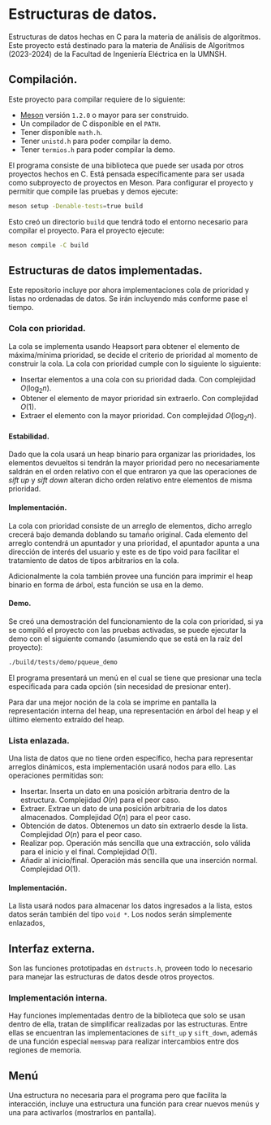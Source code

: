 # Estructuras de datos.
Estructuras de datos hechas en C para la materia de análisis de algoritmos.
Este proyecto está destinado para la materia de Análisis de Algoritmos
(2023-2024) de la Facultad de Ingeniería Eléctrica en la UMNSH.

## Compilación.
Este proyecto para compilar requiere de lo siguiente:
- [Meson](https://mesonbuild.com/) versión `1.2.0` o mayor para ser
construido.
- Un compilador de C disponible en el `PATH`.
- Tener disponible `math.h`.
- Tener `unistd.h` para poder compilar la demo.
- Tener `termios.h` para poder compilar la demo.

El programa consiste de una biblioteca que puede ser usada por otros proyectos
hechos en C. Está pensada específicamente para ser usada como subproyecto de
proyectos en Meson.
Para configurar el proyecto y permitir que compile las pruebas y demos
ejecute:
```bash
meson setup -Denable-tests=true build
```
Esto creó un directorio `build` que tendrá todo el entorno necesario para
compilar el proyecto. Para el proyecto ejecute:
```bash
meson compile -C build
```

## Estructuras de datos implementadas.
Este repositorio incluye por ahora implementaciones cola de prioridad y listas
no ordenadas de datos. Se irán incluyendo más conforme pase el tiempo.

### Cola con prioridad.
La cola se implementa usando Heapsort para obtener el elemento de
máxima/mínima prioridad, se decide el criterio de prioridad al momento de
construir la cola.
La cola con prioridad cumple con lo siguiente lo siguiente:
- Insertar elementos a una cola con su prioridad dada. Con complejidad
$O(\log_{2}{n})$.
- Obtener el elemento de mayor prioridad sin extraerlo. Con complejidad
$O(1)$.
- Extraer el elemento con la mayor prioridad. Con complejidad
$O(\log_{2}{n})$.

#### Estabilidad.
Dado que la cola usará un heap binario para organizar las prioridades, los
elementos devueltos si tendrán la mayor prioridad pero no necesariamente
saldrán en el orden relativo con el que entraron ya que las operaciones de
_sift up_ y _sift down_ alteran dicho orden relativo entre elementos de misma
prioridad.

#### Implementación.
La cola con prioridad consiste de un arreglo de elementos, dicho arreglo
crecerá bajo demanda doblando su tamaño original. Cada elemento del arreglo
contendrá un apuntador y una prioridad, el apuntador apunta a una dirección de
interés del usuario y este es de tipo void para facilitar el tratamiento de
datos de tipos arbitrarios en la cola.

Adicionalmente la cola también provee una función para imprimir el heap
binario en forma de árbol, esta función se usa en la demo.

#### Demo.
Se creó una demostración del funcionamiento de la cola con prioridad, si ya se
compiló el proyecto con las pruebas activadas, se puede ejecutar la demo con
el siguiente comando (asumiendo que se está en la raíz del proyecto):
```bash
./build/tests/demo/pqueue_demo
```
El programa presentará un menú en el cual se tiene que presionar una tecla
especificada para cada opción (sin necesidad de presionar enter).

Para dar una mejor noción de la cola se imprime en pantalla la representación
interna del heap, una representación en árbol del heap y el último elemento
extraído del heap.

### Lista enlazada.
Una lista de datos que no tiene orden específico, hecha para representar
arreglos dinámicos, esta implementación usará nodos para ello. Las operaciones
permitidas son:
- Insertar. Inserta un dato en una posición arbitraria dentro de la
estructura. Complejidad $O(n)$ para el peor caso.
- Extraer. Extrae un dato de una posición arbitraria de los datos almacenados.
Complejidad $O(n)$ para el peor caso.
- Obtención de datos. Obtenemos un dato sin extraerlo desde la lista.
Complejidad $O(n)$ para el peor caso.
- Realizar pop. Operación más sencilla que una extracción, solo válida para
el inicio y el final. Complejidad $O(1)$.
- Añadir al inicio/final. Operación más sencilla que una inserción normal.
Complejidad $O(1)$.

#### Implementación.
La lista usará nodos para almacenar los datos ingresados a la lista, estos
datos serán también del tipo `void *`. Los nodos serán simplemente enlazados, 


## Interfaz externa.
Son las funciones prototipadas en `dstructs.h`, proveen todo lo necesario para
manejar las estructuras de datos desde otros proyectos.

### Implementación interna.
Hay funciones implementadas dentro de la biblioteca que solo se usan dentro de
ella, tratan de simplificar realizadas por las estructuras. Entre ellas se
encuentran las implementaciones de `sift_up` y `sift_down`, además de una
función especial `memswap` para realizar intercambios entre dos regiones de
memoria.

## Menú
Una estructura no necesaria para el programa pero que facilita la interacción,
incluye una estructura una función para crear nuevos menús y una para
activarlos (mostrarlos en pantalla).
